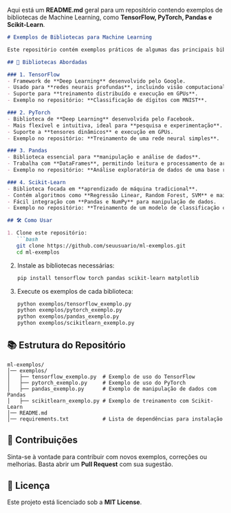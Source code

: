 Aqui está um **README.md** geral para um repositório contendo exemplos de bibliotecas de Machine Learning, como **TensorFlow, PyTorch, Pandas e Scikit-Learn**.  

```markdown
# Exemplos de Bibliotecas para Machine Learning  

Este repositório contém exemplos práticos de algumas das principais bibliotecas utilizadas em **Machine Learning** e **Análise de Dados**, incluindo **TensorFlow, PyTorch, Pandas e Scikit-Learn**.  

## 📌 Bibliotecas Abordadas  

### 1. TensorFlow  
- Framework de **Deep Learning** desenvolvido pelo Google.  
- Usado para **redes neurais profundas**, incluindo visão computacional e processamento de linguagem natural.  
- Suporte para **treinamento distribuído e execução em GPUs**.  
- Exemplo no repositório: **Classificação de dígitos com MNIST**.  

### 2. PyTorch  
- Biblioteca de **Deep Learning** desenvolvida pelo Facebook.  
- Mais flexível e intuitiva, ideal para **pesquisa e experimentação**.  
- Suporte a **tensores dinâmicos** e execução em GPUs.  
- Exemplo no repositório: **Treinamento de uma rede neural simples**.  

### 3. Pandas  
- Biblioteca essencial para **manipulação e análise de dados**.  
- Trabalha com **DataFrames**, permitindo leitura e processamento de arquivos **CSV, Excel, JSON** e muito mais.  
- Exemplo no repositório: **Análise exploratória de dados de uma base real**.  

### 4. Scikit-Learn  
- Biblioteca focada em **aprendizado de máquina tradicional**.  
- Contém algoritmos como **Regressão Linear, Random Forest, SVM** e mais.  
- Fácil integração com **Pandas e NumPy** para manipulação de dados.  
- Exemplo no repositório: **Treinamento de um modelo de classificação com Random Forest**.  

## 🛠️ Como Usar  

1. Clone este repositório:  
   ```bash
   git clone https://github.com/seuusuario/ml-exemplos.git
   cd ml-exemplos
   ```  

2. Instale as bibliotecas necessárias:  
   ```bash
   pip install tensorflow torch pandas scikit-learn matplotlib
   ```  

3. Execute os exemplos de cada biblioteca:  
   ```bash
   python exemplos/tensorflow_exemplo.py
   python exemplos/pytorch_exemplo.py
   python exemplos/pandas_exemplo.py
   python exemplos/scikitlearn_exemplo.py
   ```  

## 📚 Estrutura do Repositório  

```
ml-exemplos/
│── exemplos/
│   ├── tensorflow_exemplo.py  # Exemplo de uso do TensorFlow
│   ├── pytorch_exemplo.py     # Exemplo de uso do PyTorch
│   ├── pandas_exemplo.py      # Exemplo de manipulação de dados com Pandas
│   ├── scikitlearn_exemplo.py # Exemplo de treinamento com Scikit-Learn
│── README.md
│── requirements.txt           # Lista de dependências para instalação
```

## 🚀 Contribuições  

Sinta-se à vontade para contribuir com novos exemplos, correções ou melhorias. Basta abrir um **Pull Request** com sua sugestão.  

## 📄 Licença  

Este projeto está licenciado sob a **MIT License**.  
